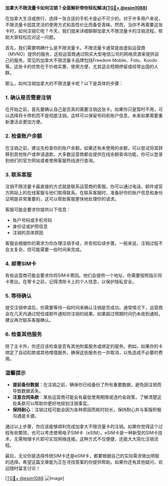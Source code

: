 **加拿大不限流量卡如何注销？全面解析带你轻松解决[[TG💪+ @esim1088](https://t.me/s/esim1088)]**

在加拿大生活或旅行，选择一张合适的手机卡是必不可少的。对于许多用户来说，不限流量卡因其灵活的使用方式和高性价比而备受青睐。然而，当你不再需要这张卡时，如何注销它呢？今天，我们就来详细聊聊加拿大不限流量卡的注销流程，帮助大家轻松应对这一问题。

首先，我们需要明确什么是不限流量卡。不限流量卡通常是由虚拟运营商（MVNO）提供的服务，这些运营商通过购买大型电信公司的网络资源来提供自己的服务。常见的加拿大不限流量卡品牌包括Freedom Mobile、Fido、Koodo等。这些卡的优势在于价格实惠、使用方便，尤其适合短期停留或经常出国的人群。

那么，如何注销加拿大的不限流量卡呢？以下是具体的步骤：

### 1. **确认是否需要注销**
在开始之前，首先要确认自己是否真的需要注销这张卡。如果你只是暂时不用，可以选择将卡停机而不是彻底注销。这样可以保留号码和账户信息，未来如果需要重新激活会更加方便。

### 2. **检查账户余额**
在注销之前，建议先检查你的账户余额。如果还有未使用的余额，可以尝试将其转移到其他账户或申请退款。大多数运营商都会提供在线余额查询功能，你可以登录到他们的官方网站或者使用客服热线进行查询。

### 3. **联系客服**
注销不限流量卡最直接的方式就是联系运营商的客服。你可以通过电话、邮件或官方网站上的在线客服与他们取得联系。在联系客服时，准备好你的账户信息和身份证明是非常重要的，这可以帮助客服更快地处理你的请求。

客服可能会要求你提供以下信息：
- 账户号码或手机号码
- 身份证或护照信息
- 注销的具体原因

客服会根据你的需求为你办理注销手续，并告知后续步骤。一般来说，注销过程不会太复杂，但可能需要一些时间来完成。

### 4. **邮寄SIM卡**
有些运营商可能会要求你将SIM卡寄回。他们会提供一个地址，你需要按照指示将卡寄出。在寄卡之前，记得清除卡上的个人信息，以保护隐私安全。

### 5. **等待确认**
提交注销申请后，你需要等待一段时间来确认注销是否成功。通常情况下，运营商会在几天内通过短信或邮件通知你注销的结果。如果超过预期时间仍未收到通知，建议再次联系客服确认。

### 6. **检查其他服务**
除了主卡外，你还应该检查是否有其他附属服务或绑定的服务。例如，如果你的卡绑定了自动扣款或其他增值服务，确保这些服务也一并取消，以免造成不必要的费用。

### 温馨提示

- **提前备份数据**：在注销之前，确保你已经备份了所有重要数据，避免因注销而导致数据丢失。
- **注意合同条款**：某些运营商可能会有最低使用期限或违约金政策，了解清楚这些条款可以帮助你更好地规划注销事宜。
- **保持耐心**：注销过程可能会因为各种原因而耗时较长，保持耐心并与客服积极沟通是关键。

通过以上步骤，你应该能够顺利完成加拿大不限流量卡的注销。如果你觉得这个过程有些繁琐，也可以考虑使用电子SIM卡（eSIM）。eSIM卡是一种新型的SIM卡技术，无需物理卡片即可实现网络连接。这种方式不仅便捷，还能大大简化注销流程。

最后，无论你是选择传统SIM卡还是eSIM卡，都要根据自己的实际需求做出明智的选择。希望这篇文章能为正在寻找答案的你提供帮助。如果你还有其他疑问，欢迎随时留言讨论！

[[TG💪+ @esim1088](https://t.me/s/esim1088) ![Image](https://i.postimg.cc/4NQfJmqS/Snipaste-2025-05-13-00-14-12.png)]